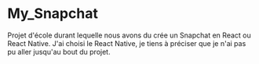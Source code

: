 # My_Snapchat
Projet d'école durant lequelle nous avons du crée un Snapchat en React ou React Native.
J'ai choisi le React Native, je tiens à préciser que je n'ai pas pu aller jusqu'au bout du projet.
